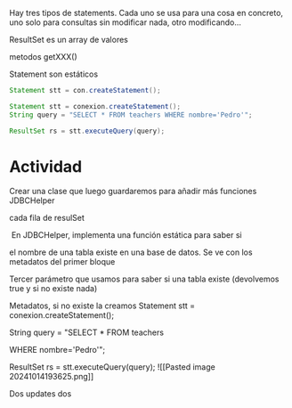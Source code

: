 
Hay tres tipos de statements. Cada uno se usa para una cosa en concreto, uno solo para consultas sin modificar nada, otro modificando...

ResultSet es un array de valores

metodos getXXX()

Statement son estáticos

```Java
Statement stt = con.createStatement();
```

```Java
Statement stt = conexion.createStatement();
String query = "SELECT * FROM teachers WHERE nombre='Pedro'";

ResultSet rs = stt.executeQuery(query);
```



# Actividad

Crear una clase que luego guardaremos para añadir más funciones
JDBCHelper

cada fila de resulSet


 En JDBCHelper, implementa una función estática para saber si

el nombre de una tabla existe en una base de datos. Se ve con los metadatos del primer bloque

Tercer parámetro que usamos para saber si una tabla existe (devolvemos true y si no existe nada)



Metadatos, si no existe la creamos
Statement stt = conexion.createStatement();

String query = "SELECT * FROM teachers

WHERE nombre='Pedro'";

ResultSet rs = stt.executeQuery(query);
![[Pasted image 20241014193625.png]]


Dos updates
dos 